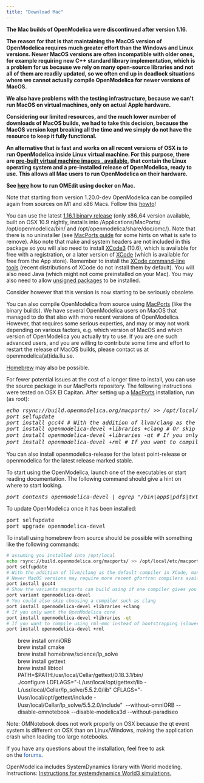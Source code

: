 ```yaml
---
title: "Download Mac"
---
```

<p><strong>The Mac builds of OpenModelica were discontinued after version 1.16. </strong></p>
<p><strong>The reason for that is that maintaining the MacOS version of OpenModelica requires much greater effort than the Windows and Linux versions. Newer MacOS versions are often incompatible with older ones, for example requiring new C++ standard library implementation, which is a problem for us because we rely on many open-source libraries and not all of them are readily updated, so we often end up in deadlock situations where we cannot actually compile OpenModelica for newer versions of MacOS.<br /></strong></p>
<p><strong>We also have problems with the testing infrastructure, because we can't run MacOS on virtual machines, only on actual Apple hardware. </strong></p>
<p><strong>Considering our limited resources, and the much lower number of downloads of MacOS builds, we had to take this decision, because the MacOS version kept breaking all the time and we simply do not have the resource to keep it fully functional.<br /></strong></p>
<p><strong><strong>An alternative that is fast and works on all recent versions of OSX</strong>&nbsp;is to run OpenModelica inside Linux virtual machine. For this purpose, there are <a href="/download/virtual-machine">pre-built virtual machine images , available</a>, that contain the Linux operating system and a pre-installed release of OpenModelica, ready to use. This allows all Mac users to run OpenModelica on their hardware.<br /></strong></p>
<p><strong>See <a href="https://www.openmodelica.org/forum/default-topic/3490-docker-instructions-for-mac">here</a> how to run OMEdit using docker on Mac.</strong></p>
<p>Note that starting from version 1.20.0-dev OpenModelica can be compiled again from sources on M1 and x86 Macs. Follow this <a href="https://github.com/OpenModelica/OpenModelica/blob/master/README.cmake.md#33-macos">howto</a>!&nbsp;</p>
<p>You can use the latest <a href="http://build.openmodelica.org/omc/builds/mac/binaries/">1.16.1 binary release</a>&nbsp;(only x86_64 version available, built on OSX 10.9 nightly, installs into /Applications/MacPorts/ /opt/openmodelica/bin/ and /opt/openmodelica/share/doc/omc/). Note that there is no uninstaller (see&nbsp;<a href="http://guide.macports.org/#installing.macports.uninstalling">MacPorts guide</a>&nbsp;for some hints on what is safe to remove). Also note that make and system headers are not included in this package so you will also need to install&nbsp;<a href="http://developer.apple.com/xode">XCode3</a>&nbsp;(10.6), which is available for free with a registration, or a later version of&nbsp;<a href="http://developer.apple.com/xcode">XCode</a>&nbsp;(which is available for free from the App store). Remember to install the&nbsp;<a href="http://guide.macports.org/#installing.xcode">XCode command-line tools</a>&nbsp;(recent distributions of XCode do not install them by default). You will also need Java (which might not come preinstalled on your Mac). You may also need to allow&nbsp;<a href="https://help.my-private-network.co.uk/support/solutions/articles/9417-os-x-mountain-lion-installing-unsigned-applications">unsigned packages</a>&nbsp;to be installed.</p>
<p>Consider however that this version is now starting to be seriously obsolete.</p>
<p>You can also compile OpenModelica from source using&nbsp;<a href="http://macports.org">MacPorts</a>&nbsp;(like the binary builds). We have several OpenModelica users on MacOS that managed to do that also with more recent versions of OpenModelica. However, that requires some serious experties, and may or may not work depending on various factors, e.g. which version of MacOS and which version of OpenModelica you actually try to use. If you are one such advanced users, and you are willing to contribute some time and effort to restart the release of MacOS builds, please contact us at openmodelica(at)ida.liu.se.</p>
<p><a href="#homebrew">Homebrew</a>&nbsp;may also be possible.</p>
<p>For fewer potential issues at the cost of a longer time to install, you can use the source package in our MacPorts repository. The following instructions were tested on OSX El Capitan. After setting up a&nbsp;<a href="http://macports.org">MacPorts</a> installation, run (as root):</p>
<pre><em>echo rsync://build.openmodelica.org/macports/ &gt;&gt; /opt/local/etc/macports/sources.conf # assuming you installed into /opt/local</em><em><br />port selfupdate
port install gcc44 # With the addition of llvm/clang as the default compiler in XCode, many ports now fail to build unless you force GCC to be used. Newer MacOS versions may require more recent gfortran compilers available<br />port install openmodelica-devel +libraries +clang # Or skip choosing compiler here, if it gives you problems. port variant openmodelica-devel lists many alternatives is building with one compiler gives you trouble<span style="font-family: Tahoma, Helvetica, Arial, sans-serif; font-style: normal; white-space: normal; font-size: 12px; color: #333333;"><br /></span></em><em>port install openmodelica-devel&nbsp;</em><em style="line-height: 1.3em;">+libraries </em><em style="line-height: 1.3em;">-qt # If you only want the OpenModelica core
</em><em style="line-height: 1.3em;">port install openmodelica-devel +rml # If you want to compile using rml-mmc instead of bootstrapping (slower and requires the rml-mmc dependency; this used to be the default)</em></pre>
<p>You can also install openmodelica-release for the latest point-release or openmodelica for the latest release marked stable.</p>
<p>To start using the OpenModelica, launch one of the executables or start reading documentation. The following command should give a hint on where to start looking.</p>
<pre><em>port contents openmodelica-devel | egrep "/bin|app$|pdf$|txt$" | grep -v omlibrary</em></pre>
<p>To update OpenModelica once it has been installed:</p>
<pre>port selfupdate<br />port upgrade openmodelica-devel</pre>
<p><a></a>To install using homebrew from source should be possible with something like the following commands:</p>

```bash
# assuming you installed into /opt/local
echo rsync://build.openmodelica.org/macports/ >> /opt/local/etc/macports/sources.conf
port selfupdate
# With the addition of llvm/clang as the default compiler in XCode, many ports now fail to build unless you force GCC to be used.
# Newer MacOS versions may require more recent gfortran compilers available
port install gcc44
# Show the variants macports can build using if one compiler gives you problems
port variant openmodelica-devel
# You could also skip choosing a compiler such as clang
port install openmodelica-devel +libraries +clang
# If you only want the OpenModelica core
port install openmodelica-devel +libraries -qt
# If you want to compile using rml-mmc instead of bootstrapping (slower and requires the rml-mmc dependency; this used to be the default)
port install openmodelica-devel +rml
```

<p style="padding-left: 30px;">brew install omniORB<br /><span style="line-height: 1.3em;">brew install cmake<br /></span><span style="line-height: 1.3em;">brew install homebrew/science/lp_solve<br /></span><span style="line-height: 1.3em;">brew install gettext<br /></span><span style="line-height: 1.3em;">brew install libtool<br /></span><span style="line-height: 1.3em;">PATH=$PATH:/usr/local/Cellar/gettext/0.18.3.1/bin/<br /></span>./configure <span style="line-height: 19.7999992370605px;">LDFLAGS="-L/usr/local/opt/gettext/lib -L/usr/local/Cellar/lp_solve/</span><span style="line-height: 19.7999992370605px;">5.5.2.0/lib" CFLAGS="-I/usr/local/opt/gettext/include&nbsp;</span><span style="line-height: 19.7999992370605px;">-I/usr/local/Cellar/lp_solve/5.5.2.0/include"&nbsp;</span>&nbsp;--without-omniORB&nbsp;--disable-omnotebook --disable-modelica3d --without-paradiseo</p>
<p>Note: OMNotebook does not work properly on OSX because the qt event system is different on OSX than on Linux/Windows, making the application crash when loading too large notebooks.</p>
<p>If you have any questions about the installation, feel free to ask on&nbsp;the&nbsp;<a href="http://openmodelica.org/" style="color: #1b57b1; text-decoration: none; font-weight: normal;">forums</a>.</p>
<p>OpenModelica includes SystemDynamics library with World modeling. Instructions: <a href="/images/docs/systemdynamics-world3-simulation-with-openmodelica-131023.pdf">Instructions for systemdynamics World3 simulations.</a></p>